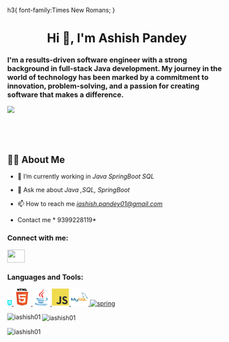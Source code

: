 h3{
  font-family:Times New Romans;
}
<h1 align="center">Hi 👋, I'm Ashish Pandey</h1>
<h3 align="left">I'm a results-driven software engineer with a strong background in full-stack Java development. My journey in the world of technology has been marked by a commitment to innovation, problem-solving, and a passion for creating software that makes a difference.</h3>

<img src="https://camo.githubusercontent.com/2b526261e88935a5671e4a20a23e230c06dc6e9192706fa9d40190bf0f58a050/68747470733a2f2f692e70696e696d672e636f6d2f6f726967696e616c732f66612f37622f34622f66613762346264633362326637336537343965356332633634366434616531332e676966"/>

<p align="left"> <img src="https://komarev.com/ghpvc/?username=ujjawalyt&label=Profile%20views&color=0e75b6&style=flat" alt="" /> </p>

<p align="left"> <a href="https://github.com/ryo-ma/github-profile-trophy"><img src="https://github-profile-trophy.vercel.app/?username=iashish01" alt="" /></a> </p>


## 🙋‍♂️ About Me
- 🌱 I’m currently working in *Java SpringBoot SQL*

- 💬 Ask me about *Java ,SQL, SpringBoot*

- 📫 How to reach me *iashish.pandey01@gmail.com*

- Contact me * 9399228119*



<h3 align="left">Connect with me:</h3>

<p align="left">
<a href="https://www.linkedin.com/in/ashish-pandey-3593b8165" target="blank">
  <img align="center" src="https://raw.githubusercontent.com/rahuldkjain/github-profile-readme-generator/master/src/images/icons/Social/linked-in-alt.svg" alt="" height="30" width="40" /></a>
</p>

<h3 align="left">Languages and Tools:</h3>
<p align="left"> 
  <a href="https://www.w3schools.com/css/" target="_blank" rel="noreferrer"> 
    <!--<img src="https://raw.githubusercontent.com/devicons/devicon/master/icons/css3/css3-original-wordmark.svg" alt="css3" width="40" height="40"/>-->
  <svg xmlns="http://www.w3.org/2000/svg" height="1em" viewBox="0 0 384 512"><!--! Font Awesome Free 6.4.2 by @fontawesome - https://fontawesome.com License - https://fontawesome.com/license (Commercial License) Copyright 2023 Fonticons, Inc. --><style>svg{fill:#05e5f5}</style><path d="M0 32l34.9 395.8L192 480l157.1-52.2L384 32H0zm313.1 80l-4.8 47.3L193 208.6l-.3.1h111.5l-12.8 146.6-98.2 28.7-98.8-29.2-6.4-73.9h48.9l3.2 38.3 52.6 13.3 54.7-15.4 3.7-61.6-166.3-.5v-.1l-.2.1-3.6-46.3L193.1 162l6.5-2.7H76.7L70.9 112h242.2z"/></svg>
  </a> 
  <a href="https://www.w3.org/html/" target="_blank" rel="noreferrer"> <img src="https://raw.githubusercontent.com/devicons/devicon/master/icons/html5/html5-original-wordmark.svg" alt="html5" width="40" height="40"/> </a> <a href="https://www.java.com" target="_blank" rel="noreferrer"> <img src="https://raw.githubusercontent.com/devicons/devicon/master/icons/java/java-original.svg" alt="java" width="40" height="40"/> </a> <a href="https://developer.mozilla.org/en-US/docs/Web/JavaScript" target="_blank" rel="noreferrer"> <img src="https://raw.githubusercontent.com/devicons/devicon/master/icons/javascript/javascript-original.svg" alt="javascript" width="40" height="40"/> </a> <a href="https://www.mysql.com/" target="_blank" rel="noreferrer"> <img src="https://raw.githubusercontent.com/devicons/devicon/master/icons/mysql/mysql-original-wordmark.svg" alt="mysql" width="40" height="40"/> </a> <a href="https://spring.io/" target="_blank" rel="noreferrer"> <img src="https://www.vectorlogo.zone/logos/springio/springio-icon.svg" alt="spring" width="40" height="40"/> </a> </p>

<p><img align="left" src="https://github-readme-stats.vercel.app/api/top-langs?username=t&show_icons=true&locale=en&layout=compact" alt="iashish01" /></p>

<p>&nbsp;<img align="center" src="https://github-readme-stats.vercel.app/api?username=iashish01&show_icons=true&locale=en" alt="iashish01" /></p>

<p><img align="center" src="https://github-readme-streak-stats.herokuapp.com/?user=iashish01&" alt="iashish01" /></p>
